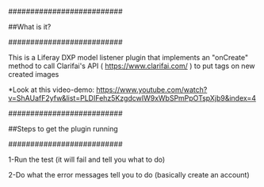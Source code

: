 ##########################

##What is it?

##########################


This is a Liferay DXP model listener plugin that implements an "onCreate" method to
call Clarifai's API ( https://www.clarifai.com/ ) to put tags on new created images

*Look at this video-demo: https://www.youtube.com/watch?v=ShAUafF2yfw&list=PLDIFehz5KzgdcwIW9xWbSPmPpOTspXjb9&index=4



##########################

##Steps to get the plugin running

##########################

1-Run the test (it will fail and tell you what to do)

2-Do what the error messages tell you to do (basically create an account)



